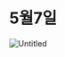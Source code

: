 # 5월7일

![Untitled](https://prod-files-secure.s3.us-west-2.amazonaws.com/4c6522c0-cef4-4100-837b-4d3fed419ed9/f6e6785a-0582-45b3-af72-e4fe27f5eb9c/Untitled.png)